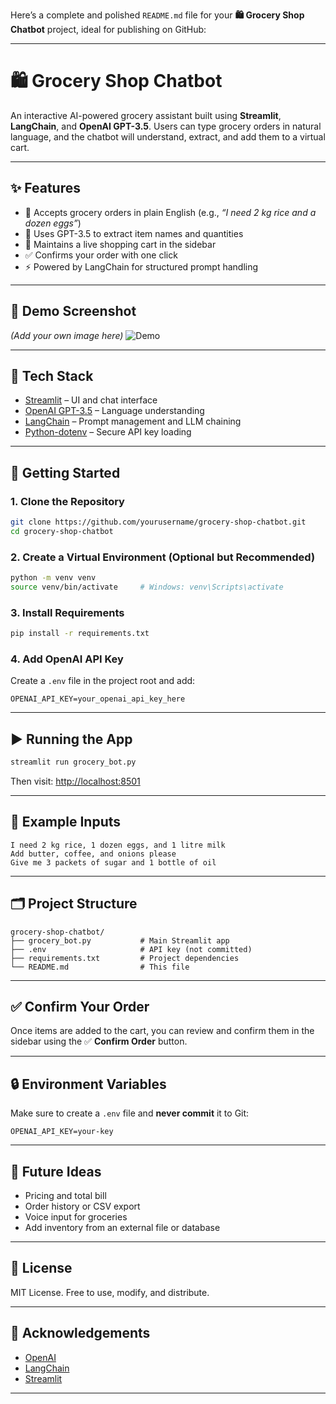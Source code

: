 Here’s a complete and polished `README.md` file for your **🛍️ Grocery Shop Chatbot** project, ideal for publishing on GitHub:

---

# 🛍️ Grocery Shop Chatbot

An interactive AI-powered grocery assistant built using **Streamlit**, **LangChain**, and **OpenAI GPT-3.5**. Users can type grocery orders in natural language, and the chatbot will understand, extract, and add them to a virtual cart.

---

## ✨ Features

* 💬 Accepts grocery orders in plain English (e.g., *“I need 2 kg rice and a dozen eggs”*)
* 🧠 Uses GPT-3.5 to extract item names and quantities
* 🛒 Maintains a live shopping cart in the sidebar
* ✅ Confirms your order with one click
* ⚡ Powered by LangChain for structured prompt handling

---

## 📸 Demo Screenshot

*(Add your own image here)*
![Demo](https://github.com/yourusername/grocery-shop-chatbot/assets/demo.gif)

---

## 🧰 Tech Stack

* [Streamlit](https://streamlit.io/) – UI and chat interface
* [OpenAI GPT-3.5](https://platform.openai.com/) – Language understanding
* [LangChain](https://www.langchain.com/) – Prompt management and LLM chaining
* [Python-dotenv](https://pypi.org/project/python-dotenv/) – Secure API key loading

---

## 🚀 Getting Started

### 1. Clone the Repository

```bash
git clone https://github.com/yourusername/grocery-shop-chatbot.git
cd grocery-shop-chatbot
```

### 2. Create a Virtual Environment (Optional but Recommended)

```bash
python -m venv venv
source venv/bin/activate     # Windows: venv\Scripts\activate
```

### 3. Install Requirements

```bash
pip install -r requirements.txt
```

### 4. Add OpenAI API Key

Create a `.env` file in the project root and add:

```env
OPENAI_API_KEY=your_openai_api_key_here
```

---

## ▶️ Running the App

```bash
streamlit run grocery_bot.py
```

Then visit: [http://localhost:8501](http://localhost:8501)

---

## 🧾 Example Inputs

```text
I need 2 kg rice, 1 dozen eggs, and 1 litre milk
Add butter, coffee, and onions please
Give me 3 packets of sugar and 1 bottle of oil
```

---

## 🗂️ Project Structure

```
grocery-shop-chatbot/
├── grocery_bot.py           # Main Streamlit app
├── .env                     # API key (not committed)
├── requirements.txt         # Project dependencies
└── README.md                # This file
```

---

## ✅ Confirm Your Order

Once items are added to the cart, you can review and confirm them in the sidebar using the ✅ **Confirm Order** button.

---

## 🔒 Environment Variables

Make sure to create a `.env` file and **never commit** it to Git:

```env
OPENAI_API_KEY=your-key
```

---

## 🔮 Future Ideas

* Pricing and total bill
* Order history or CSV export
* Voice input for groceries
* Add inventory from an external file or database

---

## 📄 License

MIT License. Free to use, modify, and distribute.

---

## 🙏 Acknowledgements

* [OpenAI](https://openai.com/)
* [LangChain](https://www.langchain.com/)
* [Streamlit](https://streamlit.io/)

---
